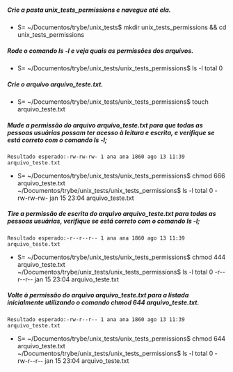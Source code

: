 ##### Crie a pasta unix_tests_permissions e navegue até ela.

- S= ~/Documentos/trybe/unix_tests$ mkdir unix_tests_permissions && cd unix_tests_permissions

##### Rode o comando ls -l e veja quais as permissões dos arquivos.

- S= ~/Documentos/trybe/unix_tests/unix_tests_permissions$ ls -l
total 0

##### Crie o arquivo arquivo_teste.txt.

- S= ~/Documentos/trybe/unix_tests/unix_tests_permissions$ touch arquivo_teste.txt

##### Mude a permissão do arquivo arquivo_teste.txt para que todas as pessoas usuárias possam ter acesso à leitura e escrita, e verifique se está correto com o comando ls -l;
    Resultado esperado:-rw-rw-rw- 1 ana ana 1860 ago 13 11:39 arquivo_teste.txt

- S= ~/Documentos/trybe/unix_tests/unix_tests_permissions$ chmod 666 arquivo_teste.txt
    ~/Documentos/trybe/unix_tests/unix_tests_permissions$ ls -l
    total 0
    -rw-rw-rw- jan 15 23:04 arquivo_teste.txt

##### Tire a permissão de escrita do arquivo arquivo_teste.txt para todas as pessoas usuárias, verifique se está correto com o comando ls -l;
    Resultado esperado:-r--r--r-- 1 ana ana 1860 ago 13 11:39 arquivo_teste.txt

- S= ~/Documentos/trybe/unix_tests/unix_tests_permissions$ chmod 444 arquivo_teste.txt
    ~/Documentos/trybe/unix_tests/unix_tests_permissions$ ls -l
    total 0
    -r--r--r-- jan 15 23:04 arquivo_teste.txt


##### Volte à permissão do arquivo arquivo_teste.txt para a listada inicialmente utilizando o comando chmod 644 arquivo_teste.txt.
    Resultado esperado:-rw-r--r-- 1 ana ana 1860 ago 13 11:39 arquivo_teste.txt

- S= ~/Documentos/trybe/unix_tests/unix_tests_permissions$ chmod 644 arquivo_teste.txt
    ~/Documentos/trybe/unix_tests/unix_tests_permissions$ ls -l
    total 0
    -rw-r--r-- jan 15 23:04 arquivo_teste.txt
